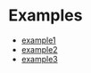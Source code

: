 # Examples

- [example1](./example1/README.md)
- [example2](./example2/README.md)
- [example3](./example3/README.md)
